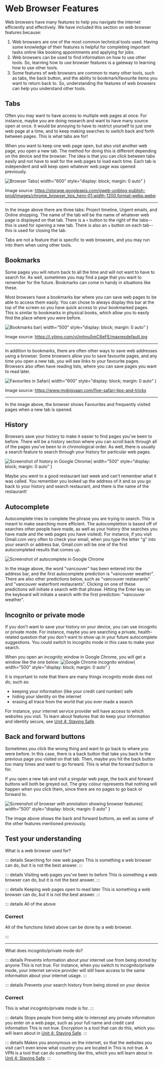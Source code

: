 # Web Browser Features

Web browsers have many features to help you navigate the internet efficiently and effectively. We have included this section on web browser features because:

1. Web browsers are one of the most common technical tools used. Having some knowledge of their features is helpful for completing important tasks online like booking appointments and applying for jobs.
2. Web browsers can be used to find information on how to use other tools. So, learning how to use browser features is a gateway to learning how to use other tools.
3. Some features of web browsers are common to many other tools, such as tabs, the back button, and the ability to bookmark/favourite items you want to return back to. So, understanding the features of web browsers can help you understand other tools.

## Tabs

Often you may want to have access to multiple web pages at once. For instance, maybe you are doing research and want to have many source open at once. It would be annoying to have to restrict yourself to just one web page at a time, and to keep making searches to switch back and forth between pages. This is what tabs are for!

When you want to keep one web page open, but also visit another web page, you open a new tab. The method for doing this is different depending on the device and the browser. The idea is that you can click between tabs easily and not have to wait for the web pages to load each time. Each tab is independent and will keep open whatever web page was opened previously.

![Browser Tabs](/course/2-apps-and-internet/tabs.png){ width="600" style="display: block; margin: 0 auto" }

Image source: https://storage.googleapis.com/gweb-uniblog-publish-prod/images/chrome_browser_tips_hero-01.width-1200.format-webp.webp

---

In the image above there are three tabs: Project timeline, Urgent emails, and Online shopping. The name of the tab will be the name of whatever web page is displayed on that tab. There is a `+` button to the right of the tabs--this is used for opening a new tab. There is also an `x` button on each tab--this is used for closing the tab.

Tabs are not a feature that is specific to web browsers, and you may run into them when using other tools.

## Bookmarks

Some pages you will return back to all the time and will not want to have to search for. As well, sometimes you may find a page that you want to remember for the future. Bookmarks can come in handy in situations like these.

Most browsers have a bookmarks bar where you can save web pages to be able to access them easily. You can chose to always display this bar at the top of the screen so you have quick access to your bookmarked pages. This is similar to bookmarks in physical books, which allow you to easily find the place where you were before.

![Bookmarks bar](/course/2-apps-and-internet/bookmarks-bar.png){ width="500" style="display: block; margin: 0 auto" }

Image source: https://i.ytimg.com/vi/mhnu5mC6eFE/maxresdefault.jpg

---

In addition to bookmarks, there are often other ways to save web addresses using a browser. Some browsers allow you to save favourite pages, and any time you open a new tab, you will see links to your favourite pages. Browsers also often have reading lists, where you can save pages you want to read later.

![Favourites in Safari](/course/2-apps-and-internet/favourites.png){ width="600" style="display: block; margin: 0 auto" }

Image source: https://www.mobigyaan.com/five-safari-tips-and-tricks

---

In the image above, the browser shows Favourites and frequently visited pages when a new tab is opened.

## History

Browsers save your history to make it easier to find pages you've been to before. There will be a history section where you can scroll back through all of the pages you've been to in chronological order. As well, there is usually a search feature to search through your history for particular web pages.

![Screenshot of history in Google Chrome](/course/2-apps-and-internet/history.png){ width="500" style="display: block; margin: 0 auto" }

Maybe you went to a good restaurant last week and can't remember what it was called. You remember you looked up the address of it and so you go back to your history and search restaurant, and there is the name of the restaurant!

## Autocomplete

Autocomplete tries to complete the phrase you are trying to search. This is meant to make searching more efficient. The autocompletion is based off of searches other people have made, as well as your history (the searches you have made and the web pages you have visited). For instance, if you visit Gmail.com very often to check your email, when you type the letter "g" into your search or address bar, Gmail.com will be one of the first autocompleted results that comes up.

![Screenshot of autocomplete in Google Chrome](/course/2-apps-and-internet/autocomplete.png)

In the image above, the word "vancouver" has been entered into the address bar, and the first autocomplete prediction is "vancouver weather". There are also other predictions below, such as "vancouver restaurants" and "vancouver waterfront restaurants". Clicking on one of these predictions will initiate a search with that phrase. Hitting the Enter key on the keyboard will initiate a search with the first prediction: "vancouver weather".

## Incognito or private mode

If you don't want to save your history on your device, you can use incognito or private mode. For instance, maybe you are searching a private, health-related question that you don't want to show up in your future autocomplete suggestions. You could switch to incognito mode in this case to make your search.

When you open an incognito window in Google Chrome, you will get a window like the one below:
![Google Chrome incognito window](/course/2-apps-and-internet/incognito.png){ width="500" style="display: block; margin: 0 auto" }

It is important to note that there are many things incognito mode does not do, such as:

- keeping your information (like your credit card number) safe
- hiding your identity on the internet
- erasing all trace from the world that you ever made a search

For instance, your internet service provider will have access to which websites you visit. To learn about features that do keep your information and identity secure, see [Unit 4: Staying Safe](../4-staying-safe/index.md).

## Back and forward buttons

Sometimes you click the wrong thing and want to go back to where you were before. In this case, there is a back button that take you back to the previous page you visited on that tab. Then, maybe you hit the back button too many times and want to go forward. This is what the forward button is for.

If you open a new tab and visit a singular web page, the back and forward buttons will both be greyed out. The grey colour represents that nothing will happen when you click them, since there are no pages to go back or forward to.

![Screenshot of browser with annotation showing browser features](/course/2-apps-and-internet/browser-features.png){ width="500" style="display: block; margin: 0 auto" }

The image above shows the back and forward buttons, as well as some of the other features mentioned previously.

## Test your understanding

What is a web browser used for?

::: details Searching for new web pages
This is something a web browser can do, but it is not the best answer.
:::

::: details Visiting web pages you've been to before
This is something a web browser can do, but it is not the best answer.
:::

::: details Keeping web pages open to read later
This is something a web browser can do, but it is not the best answer.
:::

::: details All of the above

### Correct

All of the functions listed above can be done by a web browser.

:::

---

What does incognito/private mode do?

::: details Prevents information about your internet use from being stored by anyone
This is not true. For instance, when you switch to incognito/private mode, your internet service provider will still have access to the same information about your internet usage.
:::

::: details Prevents your search history from being stored on your device

### Correct

This is what incognito/private mode is for.
:::

::: details Stops people from being able to intercept any private information you enter on a web page, such as your full name and credit card information
This is not true. Encryption is a tool that can do this, which you will learn about in [Unit 4: Staying Safe](../4-staying-safe/index.md).
:::

::: details Makes you anonymous on the internet, so that the websites you visit can't even know what country you are located in
This is not true. A VPN is a tool that can do something like this, which you will learn about in [Unit 4: Staying Safe](../4-staying-safe/index.md).
:::
